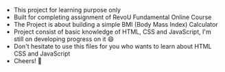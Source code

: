 <ul>
<li>This project for learning purpose only</li>
<li>Built for completing assignment of RevoU Fundamental Online Course</li>
<li>The Project is about building a simple BMI (Body Mass Index) Calculator</li>
<li>Project consist of basic knowledge of HTML, CSS and JavaScript, I'm still on developing progress on it 😄</li>
<li>Don't hesitate to use this files for you who wants to learn about HTML CSS and JavaScript</li>
<li>Cheers! 🍺</li>
</ul>